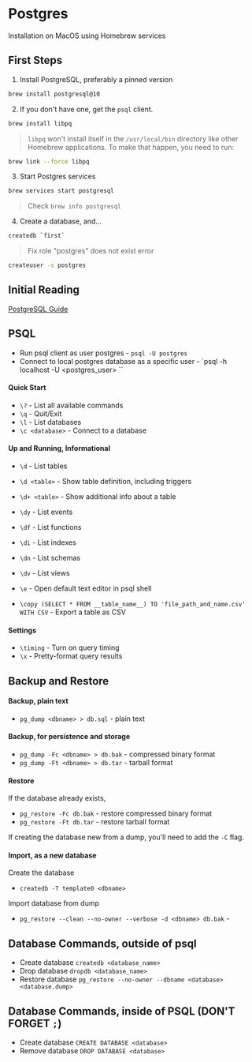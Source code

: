 Postgres
============
Installation on MacOS using Homebrew services

## First Steps

1. Install PostgreSQL, preferably a pinned version
```bash
brew install postgresql@10
```

2. If you don't have one, get the `psql` client.

```bash
brew install libpq
```

> `libpq` won't install itself in the `/usr/local/bin` directory like other Homebrew applications. To make that happen, you need to run:

```bash
brew link --force libpq
```

3. Start Postgres services

```bash
brew services start postgresql
```

> Check `brew info postgresql`

4. Create a database, and...

```bash
createdb `first`
```

> Fix role "postgres" does not exist error

```bash
createuser -s postgres
```
## Initial Reading
[PostgreSQL Guide](http://postgresguide.com/)

## PSQL
- Run psql client as user postgres - `psql -U postgres`
- Connect to local postgres database as a specific user - `psql -h localhost -U <postgres_user> <database>``

#### Quick Start
- `\?` - List all available commands
- `\q` - Quit/Exit
- `\l` - List databases
- `\c <database>` - Connect to a database


#### Up and Running, Informational
- `\d` - List tables
- `\d <table>` - Show table definition, including triggers
- `\d+ <table>` - Show additional info about a table

- `\dy` - List events
- `\df` - List functions
- `\di` - List indexes
- `\dn` - List schemas
- `\dv` - List views
- `\e` - Open default text editor in psql shell
- `\copy (SELECT * FROM __table_name__) TO 'file_path_and_name.csv' WITH CSV` - Export a table as CSV

#### Settings
- `\timing` - Turn on query timing
- `\x` - Pretty-format query results

## Backup and Restore

#### Backup, plain text
- `pg_dump <dbname> > db.sql` - plain text

#### Backup, for persistence and storage
- `pg_dump -Fc <dbname> > db.bak` - compressed binary format
- `pg_dump -Ft <dbname> > db.tar` - tarball format

#### Restore
If the database already exists,
- `pg_restore -Fc db.bak` - restore compressed binary format
- `pg_restore -Ft db.tar` - restore tarball format

If creating the database new from a dump, you'll need to add the `-C` flag.

#### Import, as a new database
Create the database
- `createdb -T template0 <dbname>`

Import database from dump
- `pg_restore --clean --no-owner --verbose -d <dbname> db.bak` -


## Database Commands, outside of psql

- Create database `createdb <database_name>`
- Drop database `dropdb <database_name>`
- Restore database `pg_restore --no-owner --dbname <database> <database.dump>`

## Database Commands, inside of PSQL (DON'T FORGET `;`)

- Create database `CREATE DATABASE <database>`
- Remove database `DROP DATABASE <database>`
